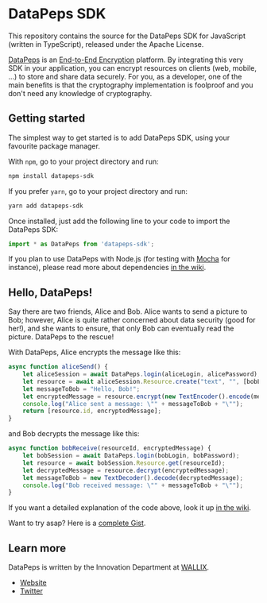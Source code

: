 # DataPeps SDK

This repository contains the source for the DataPeps SDK for JavaScript (written in TypeScript), released under the Apache License. 

[DataPeps](https://datapeps.com) is an [End-to-End Encryption](https://en.wikipedia.org/wiki/End-to-end_encryption) platform. By integrating this very SDK in your application, you can encrypt resources on clients (web, mobile, ...) to store and share data securely. For you, as a developer, one of the main benefits is that the cryptography implementation is foolproof and you don't need any knowledge of cryptography.

## Getting started

The simplest way to get started is to add DataPeps SDK, using your favourite package manager.

With `npm`, go to your project directory and run:

```bash
npm install datapeps-sdk
```

If you prefer `yarn`, go to your project directory and run:

```bash
yarn add datapeps-sdk
```

Once installed, just add the following line to your code to import the DataPeps SDK:

```typescript
import * as DataPeps from 'datapeps-sdk';
```

If you plan to use DataPeps with Node.js (for testing with [Mocha](https://mochajs.org/) for instance), please read more about dependencies [in the wiki](https://github.com/wallix/datapeps-sdk-js/wiki/Setting-up#using-the-sdk-with-nodejs).

## Hello, DataPeps!

Say there are two friends, Alice and Bob. Alice wants to send a picture to Bob; however, Alice is quite rather concerned about data security (good for her!), and she wants to ensure, that only Bob can eventually read the picture. DataPeps to the rescue!

With DataPeps, Alice encrypts the message like this:

```javascript
async function aliceSend() {
    let aliceSession = await DataPeps.login(aliceLogin, alicePassword);
    let resource = await aliceSession.Resource.create("text", "", [bobLogin]);
    let messageToBob = "Hello, Bob!";
    let encryptedMessage = resource.encrypt(new TextEncoder().encode(messageToBob));
    console.log("Alice sent a message: \"" + messageToBob + "\"");
    return [resource.id, encryptedMessage];
}
```

and Bob decrypts the message like this:

```javascript
async function bobReceive(resourceId, encryptedMessage) {
    let bobSession = await DataPeps.login(bobLogin, bobPassword);
    let resource = await bobSession.Resource.get(resourceId);
    let decryptedMessage = resource.decrypt(encryptedMessage);
    let messageToBob = new TextDecoder().decode(decryptedMessage);
    console.log("Bob received message: \"" + messageToBob + "\"");
}
```

If you want a detailed explanation of the code above, look it up [in the wiki](https://github.com/wallix/datapeps-sdk-js/wiki/Setting-up#hello-datapeps).

Want to try asap? Here is a [complete Gist](https://gist.github.com/hbi-wallix/2229fec260f8670de5657628ef28e522).

## Learn more

DataPeps is written by the Innovation Department at [WALLIX](https://wallix.com). 

- [Website](https://datapeps.com)
- [Twitter](https://twitter.com/DataPeps_WALLIX)
